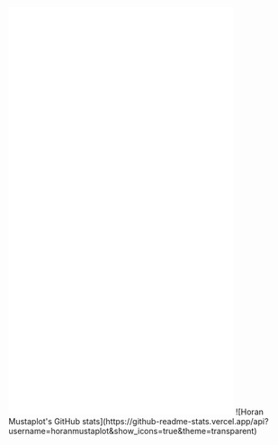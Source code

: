 <p align="left">
  <img src="/github-metrics.svg" alt="Metrics" width="400"> ![Horan Mustaplot's GitHub stats](https://github-readme-stats.vercel.app/api?username=horanmustaplot&show_icons=true&theme=transparent)
</p>
